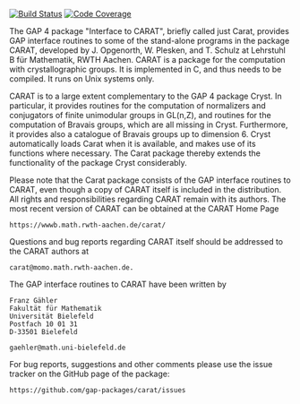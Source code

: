 [![Build Status](https://travis-ci.org/gap-packages/carat.svg?branch=master)](https://travis-ci.org/gap-packages/carat)
[![Code Coverage](https://codecov.io/github/gap-packages/carat/coverage.svg?branch=master&token=)](https://codecov.io/gh/gap-packages/carat)

The GAP 4 package "Interface to CARAT", briefly called just Carat, 
provides GAP interface routines to some of the stand-alone programs 
in the package CARAT, developed by J. Opgenorth, W. Plesken, and 
T. Schulz at Lehrstuhl B für Mathematik, RWTH Aachen. CARAT is a 
package for the computation with crystallographic groups. It is 
implemented in C, and thus needs to be compiled. It runs on Unix 
systems only.

CARAT is to a large extent complementary to the GAP 4 package
Cryst. In particular, it provides routines for the computation 
of normalizers and conjugators of finite unimodular groups in GL(n,Z),
and routines for the computation of Bravais groups, which are all 
missing in Cryst.  Furthermore, it provides also a catalogue of 
Bravais groups up to dimension 6. Cryst automatically loads Carat
when it is available, and makes use of its functions where necessary. 
The Carat package thereby extends the functionality of the package 
Cryst considerably.

Please note that the Carat package consists of the GAP interface
routines to CARAT, even though a copy of CARAT itself is included in
the distribution. All rights and responsibilities regarding CARAT
remain with its authors. The most recent version of CARAT can be
obtained at the CARAT Home Page

    https://wwwb.math.rwth-aachen.de/carat/

Questions and bug reports regarding CARAT itself should be addressed 
to the CARAT authors at

    carat@momo.math.rwth-aachen.de.

The GAP interface routines to CARAT have been written by

    Franz Gähler
    Fakultät für Mathematik 
    Universität Bielefeld 
    Postfach 10 01 31 
    D-33501 Bielefeld

    gaehler@math.uni-bielefeld.de

For bug reports, suggestions and other comments please use the issue
tracker on the GitHub page of the package:

    https://github.com/gap-packages/carat/issues

